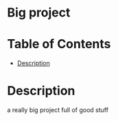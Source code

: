 # Big project

  # Table of Contents
  - [Description](#-Description)

  # Description
  a really big project full of good stuff

